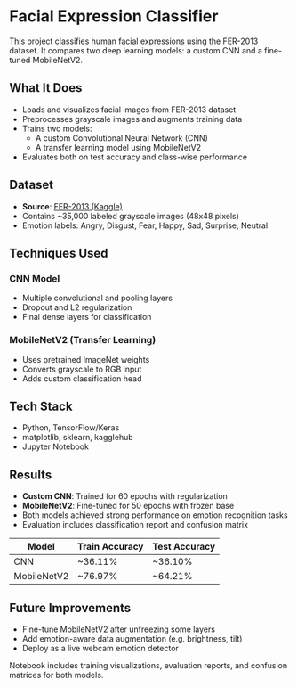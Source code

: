 # Facial Expression Classifier

This project classifies human facial expressions using the FER-2013 dataset. It compares two deep learning models: a custom CNN and a fine-tuned MobileNetV2.

## What It Does
- Loads and visualizes facial images from FER-2013 dataset
- Preprocesses grayscale images and augments training data
- Trains two models:
  - A custom Convolutional Neural Network (CNN)
  - A transfer learning model using MobileNetV2
- Evaluates both on test accuracy and class-wise performance

## Dataset
- **Source**: [FER-2013 (Kaggle)](https://www.kaggle.com/datasets/msambare/fer2013)
- Contains ~35,000 labeled grayscale images (48x48 pixels)
- Emotion labels: Angry, Disgust, Fear, Happy, Sad, Surprise, Neutral

## Techniques Used
### CNN Model
- Multiple convolutional and pooling layers
- Dropout and L2 regularization
- Final dense layers for classification

### MobileNetV2 (Transfer Learning)
- Uses pretrained ImageNet weights
- Converts grayscale to RGB input
- Adds custom classification head

## Tech Stack
- Python, TensorFlow/Keras
- matplotlib, sklearn, kagglehub
- Jupyter Notebook

## Results
- **Custom CNN**: Trained for 60 epochs with regularization
- **MobileNetV2**: Fine-tuned for 50 epochs with frozen base
- Both models achieved strong performance on emotion recognition tasks
- Evaluation includes classification report and confusion matrix

| Model         | Train Accuracy | Test Accuracy |
|---------------|----------------|---------------|
| CNN           | ~36.11%           | ~36.10%          |
| MobileNetV2   | ~76.97%           | ~64.21%          |

## Future Improvements

- Fine-tune MobileNetV2 after unfreezing some layers
- Add emotion-aware data augmentation (e.g. brightness, tilt)
- Deploy as a live webcam emotion detector

Notebook includes training visualizations, evaluation reports, and confusion matrices for both models.
